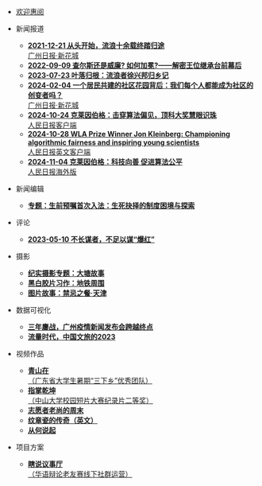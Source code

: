 * [欢迎惠阅](/)


* 新闻报道

    * [**2021-12-21 从头开始，流浪十余载终踏归途**<br>广州日报·新花城](writings/从头开始，流浪十余载终踏归途)
    * [**2022-09-09 查尔斯还是威廉? 如何加冕?——解密王位继承台前幕后**<br>](writings/查尔斯还是威廉)
    * [**2023-07-23 叶落归根：流浪者徐兴邦归乡记**](writings/叶落归根：流浪者徐兴邦归乡记)
    * [**2024-02-04 一个居民共建的社区花园背后：我们每个人都能成为社区的创变者吗？**<br>广州日报·新花城](writings/一个居民共建的社区花园背后：我们每个人都能成为社区的创变者吗？)
    * [**2024-10-24 克莱因伯格：击穿算法偏见，顶科大奖慧眼识珠**<br>人民日报客户端](writings/克莱因伯格：击穿算法偏见，顶科大奖慧眼识珠.md)
    * [**2024-10-28 WLA Prize Winner Jon Kleinberg: Championing algorithmic fairness and inspiring young scientists**<br>人民日报英文客户端](writings/WLA-Prize-202410.md)
    * [**2024-11-04 克莱因伯格：科技向善 促进算法公平**<br>人民日报海外版](writings/克莱因伯格科教人物坊.md)

* 新闻编辑

    * [**专题：生前预嘱首次入法：生死抉择的制度困境与探索**](editorials/生前预嘱)

* 评论

    * [**2023-05-10 不长谋者，不足以谋“爆红”**](writings/不长谋者，不足以谋“爆红”)

* 摄影

  * [**纪实摄影专题：大塘故事**](photography/大塘故事)
  * [**黑白胶片习作：地铁周围**](photography/地铁周围)
  * [**图片故事：禁忌之餐·天津**](photography/禁忌之餐·天津)


* 数据可视化

    * [**三年鏖战，广州疫情新闻发布会跨越终点**](dataviz/鏖战)
    * [**流量时代，中国文旅的2023**](https://tianze-hou.github.io/CNTourismDataViz2023/)

* 视频作品
 
    * [**青山在**<br>（广东省大学生暑期“三下乡”优秀团队）](videos/青山在)
    * [**指掌乾坤**<br>（中山大学校园短片大赛纪录片二等奖）](videos/指掌乾坤)
    * [**志愿者老尚的周末**](videos/志愿者老尚的周末)
    * [**纹章瓷的传奇（英文）**](videos/纹章瓷)
    * [**从何说起**](videos/从何说起)

* 项目方案

  * [**瞎说议事厅**<br>（华语辩论老友赛线下社群运营）](projects/瞎说议事厅)

